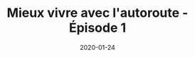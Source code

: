 ---
layout: default
date: 2020-01-24
img: 
category: info
title: "Mieux vivre avec l'autoroute - Épisode 1"
description: "Nous démarrons une série de conseils pour mieux vivre avec l'autoroute. Le premier épisode est en ligne, la suite au prochain numéro. N'hésitez pas à nous faire remonter vos propres conseils."
tags: lutte-contre-le-bruit
tag_url: /vivre-avec-autoroute/
doclink: "/vivre-avec-autoroute/"
button_name: Voir épisode 1
---